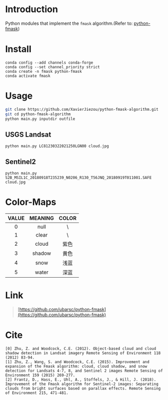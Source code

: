 # Introduction
Python modules that implement the `fmask` algorithm.(Refer to: [python-fmask](https://www.pythonfmask.org/))
# Install
```
conda config --add channels conda-forge
conda config --set channel_priority strict
conda create -n fmask python-fmask
conda activate fmask
```
# Usage
```bash
git clone https://github.com/XavierJiezou/python-fmask-algorithm.git
git cd python-fmask-algorithm
python main.py inputdir outfile
```
## USGS Landsat
```
python main.py LC81230322021250LGN00 cloud.jpg
```
## Sentinel2
```
python main.py S2B_MSIL1C_20180918T235239_N0206_R130_T56JNQ_20180919T011001.SAFE cloud.jpg
```
# Color-Maps
|VALUE|MEANING|COLOR|
|:---:|:-----:|:---:|
|  0  | null  |  \  |
|  1  | clear |  \  |
|  2  | cloud | 紫色|
|  3  | shadow| 黄色|
|  4  | snow  | 浅蓝|
|  5  | water | 深蓝|
# Link
> [https://github.com/ubarsc/python-fmask](https://github.com/ubarsc/python-fmask)
# Cite
```
[0] Zhu, Z. and Woodcock, C.E. (2012). Object-based cloud and cloud shadow detection in Landsat imagery Remote Sensing of Environment 118 (2012) 83-94.
[1] Zhu, Z., Wang, S. and Woodcock, C.E. (2015). Improvement and expansion of the Fmask algorithm: cloud, cloud shadow, and snow detection for Landsats 4-7, 8, and Sentinel 2 images Remote Sensing of Environment 159 (2015) 269-277.
[2] Frantz, D., Hass, E., Uhl, A., Stoffels, J., & Hill, J. (2018). Improvement of the Fmask algorithm for Sentinel-2 images: Separating clouds from bright surfaces based on parallax effects. Remote Sensing of Environment 215, 471-481.
```

